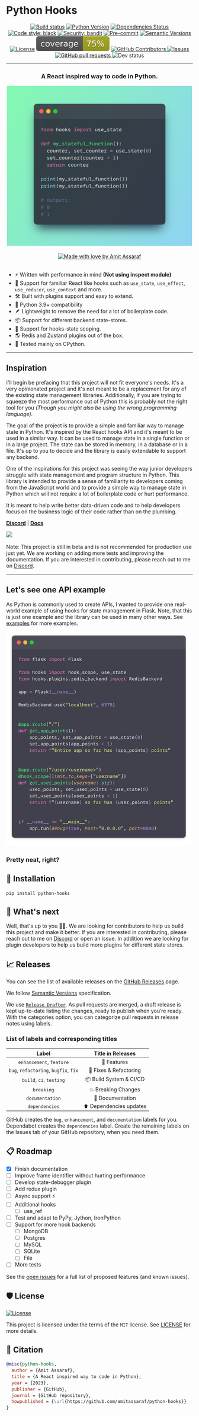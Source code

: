 # Python Hooks

<div align="center">

[![Build status](https://github.com/amitassaraf/python-hooks/workflows/build/badge.svg?branch=master&event=push)](https://github.com/amitassaraf/python-hooks/actions?query=workflow%3Abuild)
[![Python Version](https://img.shields.io/pypi/pyversions/python-hooks.svg)](https://pypi.org/project/python-hooks/)
[![Dependencies Status](https://img.shields.io/badge/dependencies-up%20to%20date-brightgreen.svg)](https://github.com/amitassaraf/python-hooks/pulls?utf8=%E2%9C%93&q=is%3Apr%20author%3Aapp%2Fdependabot)
[![Code style: black](https://img.shields.io/badge/code%20style-black-000000.svg)](https://github.com/psf/black)
[![Security: bandit](https://img.shields.io/badge/security-bandit-green.svg)](https://github.com/PyCQA/bandit)
[![Pre-commit](https://img.shields.io/badge/pre--commit-enabled-brightgreen?logo=pre-commit&logoColor=white)](https://github.com/amitassaraf/python-hooks/blob/master/.pre-commit-config.yaml)
[![Semantic Versions](https://img.shields.io/badge/%20%20%F0%9F%93%A6%F0%9F%9A%80-semantic--versions-e10079.svg)](https://github.com/amitassaraf/python-hooks/releases)
[![License](https://img.shields.io/github/license/amitassaraf/python-hooks)](https://github.com/amitassaraf/python-hooks/blob/master/LICENSE)
![Coverage Report](assets/images/coverage.svg)
<a href="https://github.com/amitassaraf/python-hooks/graphs/contributors">
  <img alt="GitHub Contributors" src="https://img.shields.io/github/contributors/amitassaraf/python-hooks" />
</a>
<a href="https://github.com/amitassaraf/python-hooks/issues">
  <img alt="Issues" src="https://img.shields.io/github/issues/amitassaraf/python-hooks?color=0088ff" />
</a>
<a href="https://github.com/amitassaraf/python-hooks/pulls">
  <img alt="GitHub pull requests" src="https://img.shields.io/github/issues-pr/amitassaraf/python-hooks?color=0088ff" />
</a>
<img alt="Dev status" src="https://img.shields.io/badge/project_is_in-beta-red" />

---


### A React inspired way to code in Python.
</div>

<div align="center">
<img src="docs/images/simple_code_example.png" alt="drawing" width="500"/>
<br/>
<br/>
<a href="https://github.com/amitassaraf/python-hooks">
  <img alt="Made with love by Amit Assaraf" src="https://img.shields.io/badge/made_with_❤️_by-amitassaraf-red?color=ff1744" />
</a>
</div>
<br/>

* ⚡️ Written with performance in mind __(Not using inspect module)__
* 🐍 Support for familiar React like hooks such as `use_state`, `use_effect`, `use_reducer`, `use_context` and more.
* 🛠️ Built with plugins support and easy to extend.
* 🤝 Python 3.9+ compatibility
* 🪶 Lightweight to remove the need for a lot of boilerplate code.
* 📦 Support for different backend state-stores.
* 🔧 Support for hooks-state scoping.
* 🌎 Redis and Zustand plugins out of the box. 
* 🔌 Tested mainly on CPython.

---

## Inspiration

I'll begin be prefacing that this project will not fit everyone's needs. It's a very opinionated project and it's not meant to be a replacement for any of the existing state management libraries.
Additionally, if you are trying to squeeze the most performance out of Python this is probably not the right tool for you _(Though you might also be using the wrong programming language)_.

The goal of the project is to provide a simple and familiar way to manage state in Python. It's inspired by the React hooks API and it's meant to be used in a similar way. It can be used to manage 
state in a single function or in a large project. The state can be stored in memory, in a database or in a file. It's up to you to decide and the library is easily extendable to support any backend.

One of the inspirations for this project was seeing the way junior developers struggle with state management and program structure in Python. This library is intended to provide a sense of familiarity
to developers coming from the JavaScript world and to provide a simple way to manage state in Python which will not require a lot of boilerplate code or hurt performance.

It is meant to help write better data-driven code and to help developers focus on the business logic of their code rather than on the plumbing.


[**Discord**](https://discord.gg/mayParnv) | [**Docs**](https://amitassaraf.github.io/python-hooks/) 

<img src="https://img.shields.io/badge/⚠️ Not_recommended_for_production_use_just_yet-ff9966" />

Note: This project is still in beta and is not recommended for production use just yet. We are working on adding more tests and improving the documentation. If you are interested in contributing, please reach out to me on [Discord](https://discord.gg/mayParnv).

---

## Let's see one API example

As Python is commonly used to create APIs, I wanted to provide one real-world example of using hooks for state management in Flask. Note, that this is just one example and the library can be used in many other ways. See [examples](https://github.com/amitassaraf/python-hooks/tree/master/examples)
 for more examples.

<img src="docs/images/flask_example.png" alt="drawing" width="500"/>

### Pretty neat, right?


## 🚀 Installation

```bash
pip install python-hooks
```

## 🎯 What's next

Well, that's up to you 💪🏻. We are looking for contributors to help us build this project and make it better. If you are interested in contributing, please reach out to me on [Discord](https://discord.gg/mayParnv) or open an issue. 
In addition we are looking for plugin developers to help us build more plugins for different state stores.

## 📈 Releases

You can see the list of available releases on the [GitHub Releases](https://github.com/amitassaraf/python-hooks/releases) page.

We follow [Semantic Versions](https://semver.org/) specification.

We use [`Release Drafter`](https://github.com/marketplace/actions/release-drafter). As pull requests are merged, a draft release is kept up-to-date listing the changes, ready to publish when you’re ready. With the categories option, you can categorize pull requests in release notes using labels.

### List of labels and corresponding titles

|               **Label**               |  **Title in Releases**  |
| :-----------------------------------: | :---------------------: |
|       `enhancement`, `feature`        |       🚀 Features       |
| `bug`, `refactoring`, `bugfix`, `fix` | 🔧 Fixes & Refactoring  |
|       `build`, `ci`, `testing`        | 📦 Build System & CI/CD |
|              `breaking`               |   💥 Breaking Changes   |
|            `documentation`            |    📝 Documentation     |
|            `dependencies`             | ⬆️ Dependencies updates |


GitHub creates the `bug`, `enhancement`, and `documentation` labels for you. Dependabot creates the `dependencies` label. Create the remaining labels on the Issues tab of your GitHub repository, when you need them.


## 📋 Roadmap

- [x] Finish documentation
- [ ] Improve frame identifier without hurting performance
- [ ] Develop state-debugger plugin
- [ ] Add redux plugin
- [ ] Async support ⚡
- [ ] Additional hooks
    - [ ] use_ref 
- [ ] Test and adapt to PyPy, Jython, IronPython
- [ ] Support for more hook backends
    - [ ] MongoDB
    - [ ] Postgres
    - [ ] MySQL
    - [ ] SQLite
    - [ ] File
- [ ] More tests

See the [open issues](https://github.com/amitassaraf/python-hooks/issues) for a full list of proposed features (and known issues).

## 🛡 License

[![License](https://img.shields.io/github/license/amitassaraf/python-hooks)](https://github.com/amitassaraf/python-hooks/blob/master/LICENSE)

This project is licensed under the terms of the `MIT` license. See [LICENSE](https://github.com/amitassaraf/python-hooks/blob/master/LICENSE) for more details.

## 📃 Citation

```bibtex
@misc{python-hooks,
  author = {Amit Assaraf},
  title = {A React inspired way to code in Python},
  year = {2023},
  publisher = {GitHub},
  journal = {GitHub repository},
  howpublished = {\url{https://github.com/amitassaraf/python-hooks}}
}
```
